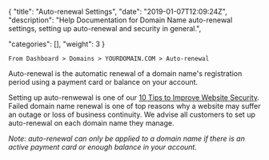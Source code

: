 {
"title": "Auto-renewal Settings",
"date": "2019-01-07T12:09:24Z",
"description": 
"Help Documentation for Domain Name auto-renewal settings, setting up auto-renewal and security in general.",

"categories": [],
"weight": 3
}

    From Dashboard > Domains > YOURDOMAIN.COM > Auto-renewal
    
Auto-renewal is the automatic renewal of a domain name's registration period using a payment card or balance on your account.

Setting up auto-renwewal is one of our [10 Tips to Improve Website Security](/blog/10-tips-to-improve-website-security/).  Failed domain name renewal is one of top reasons why a website may suffer an outage or loss of business continuity.  We advise all customers to set up auto-renewal on each domain name they manage.

_Note: auto-renewal can only be applied to a domain name if there is an active payment card or enough balance in your account._


